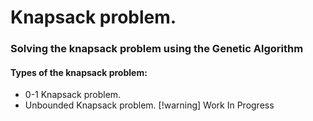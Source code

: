 # Knapsack problem.
### Solving the knapsack problem using the Genetic Algorithm

#### Types of the knapsack problem:
- 0-1 Knapsack problem.
- Unbounded Knapsack problem.
[!warning] Work In Progress

